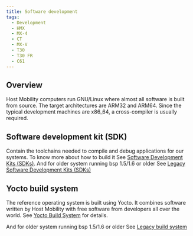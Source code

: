 ```yaml
---
title: Software development
tags:
  - Development
  - HMX
  - MX-4
  - CT
  - MX-V
  - T30
  - T30 FR
  - C61
---
```


## Overview

Host Mobility computers run GNU/Linux where almost all software is built from source. The target architectures are ARM32 and ARM64. Since the typical development machines are x86_64, a cross-compiler is usually required.

## Software development kit (SDK)

Contain the toolchains needed to compile and debug applications for our systems.
To know more about how to build it See [Software Development Kits (SDKs)](sdk/sdk.md). And for older system running bsp 1.5/1.6 or older See [Legacy Software Development Kits (SDKs)](sdk/sdk.md)


## Yocto build system

The reference operating system is built using Yocto. It combines software written by Host Mobility with free software from developers all over the world. See [Yocto Build System](yocto/yocto.md) for details.

And for older system running bsp 1.5/1.6 or older See [Legacy build system](legacy-build-system.md)

